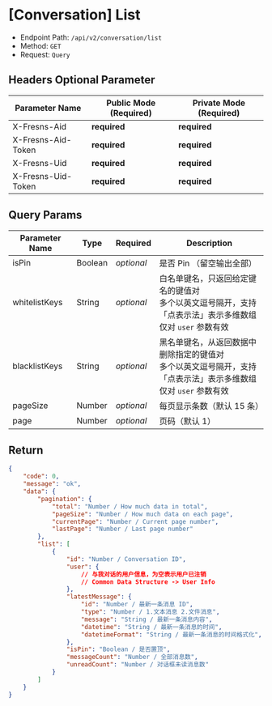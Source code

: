 # [Conversation] List

- Endpoint Path: `/api/v2/conversation/list`
- Method: `GET`
- Request: `Query`

## Headers Optional Parameter

| Parameter Name | Public Mode (Required) | Private Mode (Required) |
| --- | --- | --- |
| X-Fresns-Aid | **required** | **required** |
| X-Fresns-Aid-Token | **required** | **required** |
| X-Fresns-Uid | **required** | **required** |
| X-Fresns-Uid-Token | **required** | **required** |

## Query Params

| Parameter Name | Type | Required | Description |
| --- | --- | --- | --- |
| isPin | Boolean | *optional* | 是否 Pin （留空输出全部） |
| whitelistKeys | String | *optional* | 白名单键名，只返回给定键名的键值对<br>多个以英文逗号隔开，支持「点表示法」表示多维数组<br>仅对 `user` 参数有效 |
| blacklistKeys | String | *optional* | 黑名单键名，从返回数据中删除指定的键值对<br>多个以英文逗号隔开，支持「点表示法」表示多维数组<br>仅对 `user` 参数有效 |
| pageSize | Number | *optional* | 每页显示条数（默认 15 条） |
| page | Number | *optional* | 页码（默认 1） |

## Return

```json
{
    "code": 0,
    "message": "ok",
    "data": {
        "pagination": {
            "total": "Number / How much data in total",
            "pageSize": "Number / How much data on each page",
            "currentPage": "Number / Current page number",
            "lastPage": "Number / Last page number"
        },
        "list": [
            {
                "id": "Number / Conversation ID",
                "user": {
                    // 与我对话的用户信息，为空表示用户已注销
                    // Common Data Structure -> User Info
                },
                "latestMessage": {
                    "id": "Number / 最新一条消息 ID",
                    "type": "Number / 1.文本消息 2.文件消息",
                    "message": "String / 最新一条消息内容",
                    "datetime": "String / 最新一条消息的时间",
                    "datetimeFormat": "String / 最新一条消息的时间格式化",
                },
                "isPin": "Boolean / 是否置顶",
                "messageCount": "Number / 全部消息数",
                "unreadCount": "Number / 对话框未读消息数"
            }
        ]
    }
}
```
